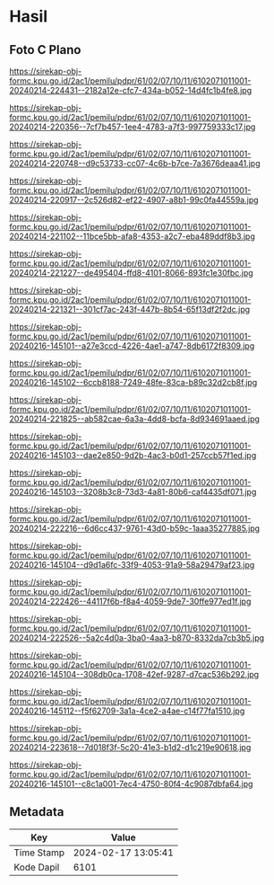# Hasil

## Foto C Plano

https://sirekap-obj-formc.kpu.go.id/2ac1/pemilu/pdpr/61/02/07/10/11/6102071011001-20240214-224431--2182a12e-cfc7-434a-b052-14d4fc1b4fe8.jpg

https://sirekap-obj-formc.kpu.go.id/2ac1/pemilu/pdpr/61/02/07/10/11/6102071011001-20240214-220356--7cf7b457-1ee4-4783-a7f3-997759333c17.jpg

https://sirekap-obj-formc.kpu.go.id/2ac1/pemilu/pdpr/61/02/07/10/11/6102071011001-20240214-220748--d9c53733-cc07-4c6b-b7ce-7a3676deaa41.jpg

https://sirekap-obj-formc.kpu.go.id/2ac1/pemilu/pdpr/61/02/07/10/11/6102071011001-20240214-220917--2c526d82-ef22-4907-a8b1-99c0fa44559a.jpg

https://sirekap-obj-formc.kpu.go.id/2ac1/pemilu/pdpr/61/02/07/10/11/6102071011001-20240214-221102--11bce5bb-afa8-4353-a2c7-eba489ddf8b3.jpg

https://sirekap-obj-formc.kpu.go.id/2ac1/pemilu/pdpr/61/02/07/10/11/6102071011001-20240214-221227--de495404-ffd8-4101-8066-893fc1e30fbc.jpg

https://sirekap-obj-formc.kpu.go.id/2ac1/pemilu/pdpr/61/02/07/10/11/6102071011001-20240214-221321--301cf7ac-243f-447b-8b54-65f13df2f2dc.jpg

https://sirekap-obj-formc.kpu.go.id/2ac1/pemilu/pdpr/61/02/07/10/11/6102071011001-20240216-145101--a27e3ccd-4226-4ae1-a747-8db6172f8309.jpg

https://sirekap-obj-formc.kpu.go.id/2ac1/pemilu/pdpr/61/02/07/10/11/6102071011001-20240216-145102--6ccb8188-7249-48fe-83ca-b89c32d2cb8f.jpg

https://sirekap-obj-formc.kpu.go.id/2ac1/pemilu/pdpr/61/02/07/10/11/6102071011001-20240214-221825--ab582cae-6a3a-4dd8-bcfa-8d934691aaed.jpg

https://sirekap-obj-formc.kpu.go.id/2ac1/pemilu/pdpr/61/02/07/10/11/6102071011001-20240216-145103--dae2e850-9d2b-4ac3-b0d1-257ccb57f1ed.jpg

https://sirekap-obj-formc.kpu.go.id/2ac1/pemilu/pdpr/61/02/07/10/11/6102071011001-20240216-145103--3208b3c8-73d3-4a81-80b6-caf4435df071.jpg

https://sirekap-obj-formc.kpu.go.id/2ac1/pemilu/pdpr/61/02/07/10/11/6102071011001-20240214-222216--6d6cc437-9761-43d0-b59c-1aaa35277885.jpg

https://sirekap-obj-formc.kpu.go.id/2ac1/pemilu/pdpr/61/02/07/10/11/6102071011001-20240216-145104--d9d1a6fc-33f9-4053-91a9-58a29479af23.jpg

https://sirekap-obj-formc.kpu.go.id/2ac1/pemilu/pdpr/61/02/07/10/11/6102071011001-20240214-222426--44117f6b-f8a4-4059-9de7-30ffe977ed1f.jpg

https://sirekap-obj-formc.kpu.go.id/2ac1/pemilu/pdpr/61/02/07/10/11/6102071011001-20240214-222526--5a2c4d0a-3ba0-4aa3-b870-8332da7cb3b5.jpg

https://sirekap-obj-formc.kpu.go.id/2ac1/pemilu/pdpr/61/02/07/10/11/6102071011001-20240216-145104--308db0ca-1708-42ef-9287-d7cac536b292.jpg

https://sirekap-obj-formc.kpu.go.id/2ac1/pemilu/pdpr/61/02/07/10/11/6102071011001-20240216-145112--f5f62709-3a1a-4ce2-a4ae-c14f77fa1510.jpg

https://sirekap-obj-formc.kpu.go.id/2ac1/pemilu/pdpr/61/02/07/10/11/6102071011001-20240214-223618--7d018f3f-5c20-41e3-b1d2-d1c219e90618.jpg

https://sirekap-obj-formc.kpu.go.id/2ac1/pemilu/pdpr/61/02/07/10/11/6102071011001-20240216-145101--c8c1a001-7ec4-4750-80f4-4c9087dbfa64.jpg


## Metadata

| Key        | Value               |
| ---------- | ------------------- |
| Time Stamp | 2024-02-17 13:05:41 |
| Kode Dapil | 6101                |



